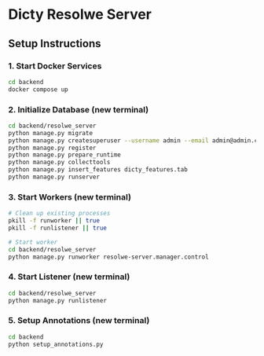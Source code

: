 # Dicty Resolwe Server

## Setup Instructions

### 1. Start Docker Services
```bash
cd backend
docker compose up
```

### 2. Initialize Database (new terminal)
```bash
cd backend/resolwe_server
python manage.py migrate
python manage.py createsuperuser --username admin --email admin@admin.com
python manage.py register
python manage.py prepare_runtime
python manage.py collecttools
python manage.py insert_features dicty_features.tab
python manage.py runserver
```

### 3. Start Workers (new terminal)
```bash
# Clean up existing processes
pkill -f runworker || true
pkill -f runlistener || true

# Start worker
cd backend/resolwe_server
python manage.py runworker resolwe-server.manager.control
```

### 4. Start Listener (new terminal)
```bash
cd backend/resolwe_server
python manage.py runlistener
```

### 5. Setup Annotations (new terminal)
```bash
cd backend
python setup_annotations.py
```